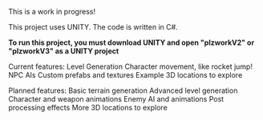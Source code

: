 This is a work in progress!

This project uses UNITY. The code is written in C#.

****To run this project, you must download UNITY and open "plzworkV2" or "plzworkV3" as a UNITY project****

Current features:
Level Generation
Character movement, like rocket jump!
NPC AIs
Custom prefabs and textures
Example 3D locations to explore

Planned features:
Basic terrain generation
Advanced level generation
Character and weapon animations
Enemy AI and animations
Post processing effects
More 3D locations to explore
